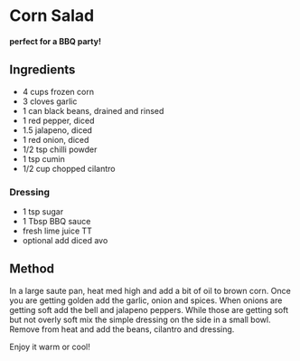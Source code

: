 # Corn Salad

#### perfect for a BBQ party!

## Ingredients

* 4 cups frozen corn
* 3 cloves garlic
* 1 can black beans, drained and rinsed
* 1 red pepper, diced
* 1.5 jalapeno, diced
* 1 red onion, diced
* 1/2 tsp chilli powder
* 1 tsp cumin
* 1/2 cup chopped cilantro

### Dressing

* 1 tsp sugar
* 1 Tbsp BBQ sauce
* fresh lime juice TT
* optional add diced avo

## Method

In a large saute pan, heat med high and add a bit of oil to brown corn.
Once you are getting golden add the garlic, onion and spices. 
When onions are getting soft add the bell and jalapeno peppers.
While those are getting soft but not overly soft mix the simple dressing on the side in a small bowl.
Remove from heat and add the beans, cilantro and dressing. 

Enjoy it warm or cool! 
